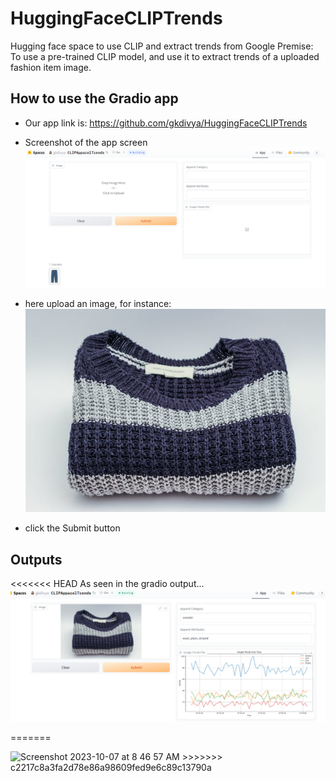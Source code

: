 # HuggingFaceCLIPTrends
Hugging face space to use CLIP and extract trends from Google
Premise: To use a pre-trained CLIP model, and use it to extract trends of a uploaded fashion item image.

## How to use the Gradio app
- Our app link is: https://github.com/gkdivya/HuggingFaceCLIPTrends
- Screenshot of the app screen
![gradio_app_landing_page.png](images%2Fgradio_app_landing_page.png)

- here upload an image, for instance: ![pexels-photo-45982.jpeg](images%2Fpexels-photo-45982.jpeg)
- click the Submit button

## Outputs
<<<<<<< HEAD
As seen in the gradio output... 
![output_sweater_2023-10-06 230631.png](images%2Foutput_sweater_2023-10-06%20230631.png)


=======

<img width="1723" alt="Screenshot 2023-10-07 at 8 46 57 AM" src="https://github.com/gkdivya/HuggingFaceCLIPTrends/assets/17870236/ef54ca6a-8466-44ac-b03c-0202c5203d9a">
>>>>>>> c2217c8a3fa2d78e86a98609fed9e6c89c13790a
